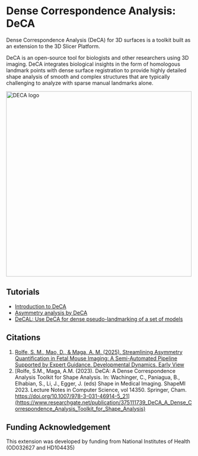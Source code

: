 # Dense Correspondence Analysis: DeCA
Dense Correspondence Analysis (DeCA) for 3D surfaces is a toolkit built as an extension to the 3D Slicer Platform.

DeCA is an open-source tool for biologists and other researchers using 3D imaging. DeCA integrates biological insights in the form of homologous landmark points with dense surface registration to provide highly detailed shape analysis of smooth and complex structures that are typically challenging to analyze with sparse manual landmarks alone.

<img src="./DeCA.png" alt="DECA logo" width="500">

## Tutorials
* [Introduction to DeCA ](https://github.com/SlicerMorph/Tutorials/blob/main/DeCA_1/README.md)
* [Asymmetry analysis by DeCA](https://github.com/SlicerMorph/Tutorials/blob/main/DeCA_2/README.md)
* [DeCAL: Use DeCA for dense pseudo-landmarking of a set of models](https://github.com/SlicerMorph/Tutorials/tree/main/DeCAL#readme)

## Citations
1. [Rolfe, S. M., Mao, D., & Maga, A. M. (2025). Streamlining Asymmetry Quantification in Fetal Mouse Imaging: A Semi-Automated Pipeline Supported by Expert Guidance. Developmental Dynamics. Early View](https://anatomypubs.onlinelibrary.wiley.com/doi/10.1002/dvdy.70028)
2. [Rolfe, S.M., Maga, A.M. (2023). DeCA: A Dense Correspondence Analysis Toolkit for Shape Analysis. In: Wachinger, C., Paniagua, B., Elhabian, S., Li, J., Egger, J. (eds) Shape in Medical Imaging. ShapeMI 2023. Lecture Notes in Computer Science, vol 14350. Springer, Cham. https://doi.org/10.1007/978-3-031-46914-5_21](https://www.researchgate.net/publication/375111739_DeCA_A_Dense_Correspondence_Analysis_Toolkit_for_Shape_Analysis)


## Funding Acknowledgement
This extension was developed by funding from National Institutes of Health (OD032627 and HD104435)
